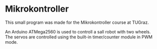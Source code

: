 # Mikrokontroller
This small program was made for the Mikrokontroller course at TUGraz.

An Arduino ATMega2560 is used to controll a sall robot with two wheels. 
The servos are controlled using the built-in timer/counter module in PWM mode.
